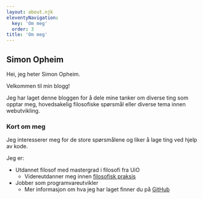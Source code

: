 ```yaml
---
layout: about.njk
eleventyNavigation:
  key: 'Om meg'
  order: 3
title: 'Om meg'
---
```


## Simon Opheim

Hei, jeg heter Simon Opheim.

Velkommen til min blogg!

Jeg har laget denne bloggen for å dele mine tanker om diverse ting som opptar meg, hovedsakelig filosofiske spørsmål eller diverse tema innen webutvikling.

### Kort om meg

Jeg interesserer meg for de store spørsmålene og liker å lage ting ved hjelp av kode.

Jeg er:

- Utdannet filosof med mastergrad i filosofi fra UiO
  - Videreutdanner meg innen [filosofisk praksis](https://www.nsfp.no)
- Jobber som programvareutvikler
  - Mer informasjon om hva jeg har laget finner du på [GitHub](https://www.github.com/simonvea)
